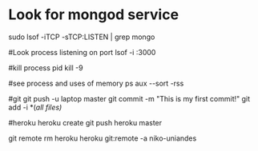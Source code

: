 # Look for mongod service
sudo lsof -iTCP -sTCP:LISTEN | grep mongo

#Look process listening on port
lsof -i :3000

#kill process pid
kill -9 <pid>

#see process and uses of memory
ps aux --sort -rss


#git
git push -u laptop master
git commit -m "This is my first commit!"
git add -i  *(*all files)*

#heroku
heroku create
git push heroku master

git remote rm heroku
heroku git:remote -a niko-uniandes
